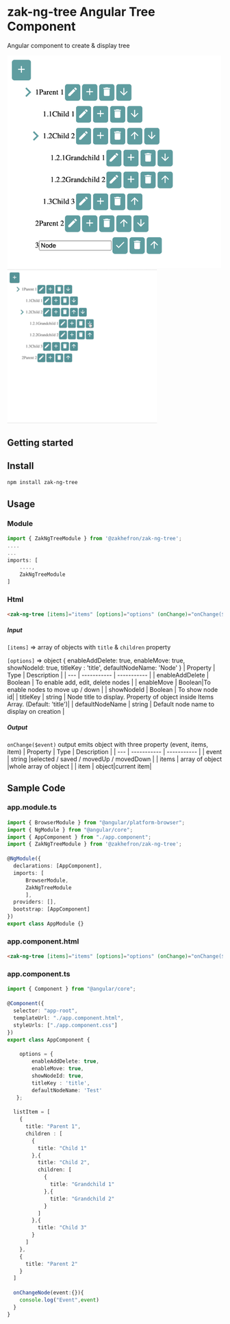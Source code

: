 # zak-ng-tree Angular Tree Component

Angular component to create & display tree


<img src="https://github.com/zakhefron/zak-ng-tree/blob/main/projects/zak-ng-tree/src/assets/demo.png" width="500"/>

<img src="https://github.com/zakhefron/zak-ng-tree/blob/main/projects/zak-ng-tree/src/assets/demo.gif" width="350"/>


## Getting started
## Install

```sh
npm install zak-ng-tree
```

## Usage

### Module

```typescript
import { ZakNgTreeModule } from '@zakhefron/zak-ng-tree';
....
...
imports: [
    ....,
    ZakNgTreeModule
]
```

### Html

```html
<zak-ng-tree [items]="items" [options]="options" (onChange)="onChange($event)"></zak-ng-tree>
```
##### Input ######
`[items]` => array of objects with `title` & `children` property

`[options]` => object 
    {
    enableAddDelete: true,
     enableMove: true,
     showNodeId: true,
     titleKey : 'title', 
     defaultNodeName: 'Node'
     }
| Property |  Type |  Description |
| --- | ----------- | ----------- |
| enableAddDelete | Boolean | To enable add, edit, delete nodes |
| enableMove | Boolean|To enable nodes to move up / down |
| showNodeId |  Boolean | To show node id|
| titleKey |  string  | Node title to display. Property of object inside Items Array. (Default: 'title')|
| defaultNodeName |  string  | Default node name to display on creation |
##### Output ######
`onChange($event)` output emits object with three property (event, items, item)
| Property |  Type |  Description |
| --- | ----------- | ----------- |
| event | string |selected / saved / movedUp / movedDown |
| items | array of object |whole array of object |
| item |  object|current item|

## Sample Code
### app.module.ts

```typescript
import { BrowserModule } from "@angular/platform-browser";
import { NgModule } from "@angular/core";
import { AppComponent } from "./app.component";
import { ZakNgTreeModule } from '@zakhefron/zak-ng-tree';

@NgModule({
  declarations: [AppComponent],
  imports: [
      BrowserModule, 
      ZakNgTreeModule
      ],
  providers: [],
  bootstrap: [AppComponent]
})
export class AppModule {}
```

### app.component.html

```html
<zak-ng-tree [items]="items" [options]="options" (onChange)="onChange($event)"></zak-ng-tree>
```

### app.component.ts

```typescript
import { Component } from "@angular/core";

@Component({
  selector: "app-root",
  templateUrl: "./app.component.html",
  styleUrls: ["./app.component.css"]
})
export class AppComponent {
  
    options = {
        enableAddDelete: true,
        enableMove: true,
        showNodeId: true,
        titleKey : 'title',
        defaultNodeName: 'Test'
   };

  listItem = [
    {
      title: "Parent 1",
      children : [
        {
          title: "Child 1"
        },{
          title: "Child 2",
          children: [
            {
              title: "Grandchild 1"
            },{
              title: "Grandchild 2"
            }
          ]
        },{
          title: "Child 3"
        }
      ]
    },
    {
      title: "Parent 2"
    }
  ]

  onChangeNode(event:{}){
    console.log("Event",event)
  }
}
```
